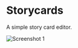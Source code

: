 # Storycards
A simple story card editor.

![Screenshot 1](https://github.com/bennibacktbackwaren/Storycards/blob/main/doc/scr.png)
